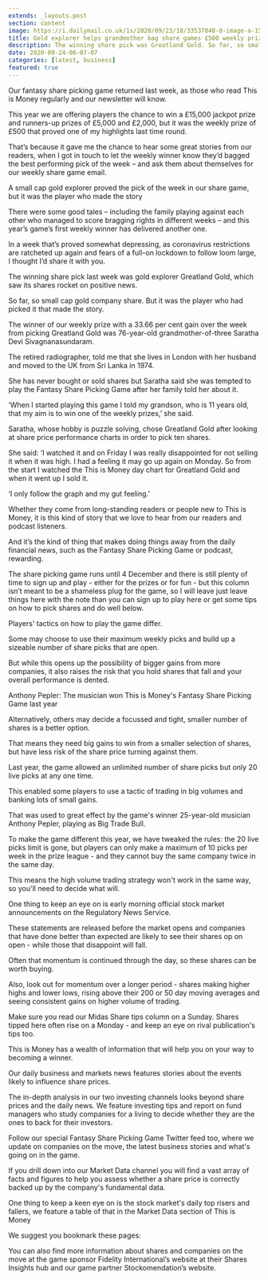 ```yaml
---
extends: _layouts.post
section: content
image: https://i.dailymail.co.uk/1s/2020/09/23/18/33537848-0-image-a-15_1600882271199.jpg 
title: Gold explorer helps grandmother bag share games £500 weekly prize 
description: The winning share pick was Greatland Gold. So far, so small cap gold company share, but it was the player who had picked it that made the story. 
date: 2020-09-24-06-07-07 
categories: [latest, business] 
featured: true 
--- 
```

Our fantasy share picking game returned last week, as those who read This is Money regularly and our newsletter will know.

This year we are offering players the chance to win a £15,000 jackpot prize and runners-up prizes of £5,000 and £2,000, but it was the weekly prize of £500 that proved one of my highlights last time round.

That’s because it gave me the chance to hear some great stories from our readers, when I got in touch to let the weekly winner know they’d bagged the best performing pick of the week – and ask them about themselves for our weekly share game email.

A small cap gold explorer proved the pick of the week in our share game, but it was the player who made the story

There were some good tales – including the family playing against each other who managed to score bragging rights in different weeks – and this year’s game’s first weekly winner has delivered another one.

In a week that’s proved somewhat depressing, as coronavirus restrictions are ratcheted up again and fears of a full-on lockdown to follow loom large, I thought I’d share it with you.

The winning share pick last week was gold explorer Greatland Gold, which saw its shares rocket on positive news.

So far, so small cap gold company share. But it was the player who had picked it that made the story.

The winner of our weekly prize with a 33.66 per cent gain over the week from picking Greatland Gold was 76-year-old grandmother-of-three Saratha Devi Sivagnanasundaram.

The retired radiographer, told me that she lives in London with her husband and moved to the UK from Sri Lanka in 1974.

She has never bought or sold shares but Saratha said she was tempted to play the Fantasy Share Picking Game after her family told her about it.

‘When I started playing this game I told my grandson, who is 11 years old, that my aim is to win one of the weekly prizes,’ she said.

Saratha, whose hobby is puzzle solving, chose Greatland Gold after looking at share price performance charts in order to pick ten shares.

She said: ‘I watched it and on Friday I was really disappointed for not selling it when it was high. I had a feeling it may go up again on Monday. So from the start I watched the This is Money day chart for Greatland Gold and when it went up I sold it.

‘I only follow the graph and my gut feeling.’

Whether they come from long-standing readers or people new to This is Money, it is this kind of story that we love to hear from our readers and podcast listeners.

And it’s the kind of thing that makes doing things away from the daily financial news, such as the Fantasy Share Picking Game or podcast, rewarding.

The share picking game runs until 4 December and there is still plenty of time to sign up and play - either for the prizes or for fun - but this column isn’t meant to be a shameless plug for the game, so I will leave just leave things here with the note than you can sign up to play here or get some tips on how to pick shares and do well below.

Players' tactics on how to play the game differ. 

Some may choose to use their maximum weekly picks and build up a sizeable number of share picks that are open. 

But while this opens up the possibility of bigger gains from more companies, it also raises the risk that you hold shares that fall and your overall performance is dented.

Anthony Pepler: The musician won This is Money's Fantasy Share Picking Game last year

Alternatively, others may decide a focussed and tight, smaller number of shares is a better option. 

That means they need big gains to win from a smaller selection of shares, but have less risk of the share price turning against them. 

Last year, the game allowed an unlimited number of share picks but only 20 live picks at any one time. 

This enabled some players to use a tactic of trading in big volumes and banking lots of small gains. 

That was used to great effect by the game's winner 25-year-old musician Anthony Pepler, playing as Big Trade Bull.

To make the game different this year, we have tweaked the rules: the 20 live picks limit is gone, but players can only make a maximum of 10 picks per week in the prize league - and they cannot buy the same company twice in the same day.

This means the high volume trading strategy won't work in the same way, so you'll need to decide what will. 

One thing to keep an eye on is early morning official stock market announcements on the Regulatory News Service. 

These statements are released before the market opens and companies that have done better than expected are likely to see their shares op on open - while those that disappoint will fall.

Often that momentum is continued through the day, so these shares can be worth buying. 

Also, look out for momentum over a longer period - shares making higher highs and lower lows, rising above their 200 or 50 day moving averages and seeing consistent gains on higher volume of trading. 

Make sure you read our Midas Share tips column on a Sunday. Shares tipped here often rise on a Monday - and keep an eye on rival publication's tips too. 

This is Money has a wealth of information that will help you on your way to becoming a winner.

Our daily business and markets news features stories about the events likely to influence share prices.

The in-depth analysis in our two investing channels looks beyond share prices and the daily news. We feature investing tips and report on fund managers who study companies for a living to decide whether they are the ones to back for their investors.

Follow our special Fantasy Share Picking Game Twitter feed too, where we update on companies on the move, the latest business stories and what's going on in the game.

If you drill down into our Market Data channel you will find a vast array of facts and figures to help you assess whether a share price is correctly backed up by the company's fundamental data.  

One thing to keep a keen eye on is the stock market's daily top risers and fallers, we feature a table of that in the Market Data section of This is Money 

We suggest you bookmark these pages:

You can also find more information about shares and companies on the move at the game sponsor Fidelity International’s website at their Shares Insights hub and our game partner Stockomendation’s website.

